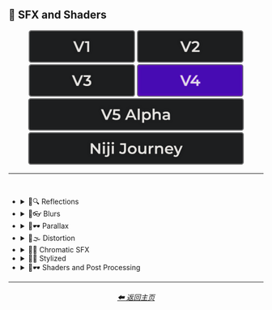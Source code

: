 <h2>🌈 SFX and Shaders</h2>

<div align="center">

[<img src="/Images/Repo_Parts/Buttons/Version_Buttons/button_version_V1_inactive.webp?raw=true" alt="MidJourney V1" height="64" />](/Pages/MJ_V1/Style_Pages/Sphere/SFX_and_Shaders.md)
[<img src="/Images/Repo_Parts/Buttons/Version_Buttons/button_version_V2_inactive.webp?raw=true" alt="MidJourney V2" height="64" />](/Pages/MJ_V2/Style_Pages/Sphere/SFX_and_Shaders.md)
[<img src="/Images/Repo_Parts/Buttons/Version_Buttons/button_version_V3_inactive.webp?raw=true" alt="MidJourney V3" height="64" />](/Pages/MJ_V3/Style_Pages/Just_The_Style/SFX_and_Shaders.md)
[<img src="/Images/Repo_Parts/Buttons/Version_Buttons/button_version_V4_active.webp?raw=true" alt="MidJourney V4" height="64" />](/Pages/MJ_V4/Style_Pages/Just_The_Style/SFX_and_Shaders.md)
<br>
[<img src="/Images/Repo_Parts/Buttons/Version_Buttons/button_version_V5_Alpha_inactive_half.webp?raw=true" alt="MidJourney V5" height="64" />](/Pages/MJ_V5/Style_Pages/Just_The_Style/SFX_and_Shaders.md)
[<img src="/Images/Repo_Parts/Buttons/Version_Buttons/button_version_niji_inactive_half.webp?raw=true" alt="Niji Journey" height="64" />](/Pages/Niji_Journey/Style_Pages/SFX_and_Shaders.md)

</div>

<hr>
<br>


- <details><summary>🌈🔍 Reflections</summary><p><div align="center">

    | Ray Tracing Reflections | Lumen Reflections | Screen Space Reflections |
    | :-: | :-: | :-: |
    | <img src="/Images/MJ_V4/V4_Alpha_3.5/Midjourney_Styles/Ray_Tracing_Reflections.webp?raw=true" width="256" /> | <img src="/Images/MJ_V4/V4_Alpha_3.5/Midjourney_Styles/Lumen_Reflections.webp?raw=true" width="256" /> | <img src="/Images/MJ_V4/V4_Alpha_3.5/Midjourney_Styles/Screen_Space_Reflections.webp?raw=true" width="256" /> |
    
    <br>
    
    | Diffraction Grading |
    | :-: |
    | <img src="/Images/MJ_V4/V4_Alpha_3.5/Midjourney_Styles/Diffraction_Grading.webp?raw=true" width="256" /> |

    <br>

    | Reflection in a Puddle | Water Reflection |
    | :-: | :-: |
    | <img src="/Images/MJ_V4/V4_Alpha_3.5/Midjourney_Styles/Reflection_in_a_puddle.webp?raw=true" width="256" /> | <img src="/Images/MJ_V4/V4_Alpha_3.5/Midjourney_Styles/Water_Reflection.webp?raw=true" width="256" /> |

    </div></p></details>



- <details><summary>🌈👓 Blurs</summary><p><div align="center">

    | Blur | Blurred |
    | :-: | :-: |
    | <img src="/Images/MJ_V4/V4_Alpha_3.5/Midjourney_Styles/Blur.webp?raw=true" width="256" /> | <img src="/Images/MJ_V4/V4_Alpha_3.5/Midjourney_Styles/Blurred.webp?raw=true" width="256" /> |

    <br>

    | Blurry | Blur Effect | Tilt Blur |
    | :-: | :-: | :-: |
    | <img src="/Images/MJ_V4/V4_Alpha_3.5/Midjourney_Styles/Blurry.webp?raw=true" width="256" /> | <img src="/Images/MJ_V4/V4_Alpha_3.5/Midjourney_Styles/Blur_Effect.webp?raw=true" width="256" /> | <img src="/Images/MJ_V4/V4_Alpha_3.5/Midjourney_Styles/Tilt_Blur.webp?raw=true" width="256" /> |

    <br>

    | Surface-Blur | Radial-Blur | Gaussian-Blur |
    | :-: | :-: | :-: |
    | <img src="/Images/MJ_V4/V4_Alpha_3.5/Midjourney_Styles/Surface-Blur.webp?raw=true" width="256" /> | <img src="/Images/MJ_V4/V4_Alpha_3.5/Midjourney_Styles/Radial-Blur.webp?raw=true" width="256" /> | <img src="/Images/MJ_V4/V4_Alpha_3.5/Midjourney_Styles/Gaussian-Blur.webp?raw=true" width="256" /> |

    <br>

    | Motion | Motion-Blur | Drifting |
    | :-: | :-: | :-: |
    | <img src="/Images/MJ_V4/V4_Alpha_3.5/Midjourney_Styles/Motion.webp?raw=true" width="256" /> | <img src="/Images/MJ_V4/V4_Alpha_3.5/Midjourney_Styles/Motion-Blur.webp?raw=true" width="256" /> | <img src="/Images/MJ_V4/V4_Alpha_3.5/Midjourney_Styles/Drifting.webp?raw=true" width="256" /> |

    <br>

    | Field-Blur |
    | :-: |
    | <img src="/Images/MJ_V4/V4_Alpha_3.5/Midjourney_Styles/Field-Blur.webp?raw=true" width="256" /> |

    </div></p></details>


- <details><summary>🌈🕶 Parallax</summary><p><div align="center">

    | Parallax |
    | :-: |
    | <img src="/Images/MJ_V4/V4_Alpha_3.5/Midjourney_Styles/Parallax.webp?raw=true" width="256" /> |
    
    <br>
    
    | Anaglyph |
    | :-: |
    | <img src="/Images/MJ_V4/V4_Alpha_3.5/Midjourney_Styles/Anaglyph.webp?raw=true" width="256" /> |
    
    <br>
    
    | Multiscopy | Autostereoscopy | Stereoscopy |
    | :-: | :-: | :-: |
    | <img src="/Images/MJ_V4/V4_Alpha_3.5/Midjourney_Styles/Multiscopy.webp?raw=true" width="256" /> | <img src="/Images/MJ_V4/V4_Alpha_3.5/Midjourney_Styles/Autostereoscopy.webp?raw=true" width="256" /> | <img src="/Images/MJ_V4/V4_Alpha_3.5/Midjourney_Styles/Stereoscopy.webp?raw=true" width="256" /> |
    
    </div></p></details>


- <details><summary>🌈🌫 Distortion</summary><p><div align="center">

    | Distortion | Phase Distortion |
    | :-: | :-: |
    | <img src="/Images/MJ_V4/V4_Alpha_3.5/Midjourney_Styles/Distortion.webp?raw=true" width="256" /> | <img src="/Images/MJ_V4/V4_Alpha_3.5/Midjourney_Styles/Phase_Distortion.webp?raw=true" width="256" /> |

    <br>
    
    | Barrel Distortion | Radial Distortion |
    | :-: | :-: |
    | <img src="/Images/MJ_V4/V4_Alpha_3.5/Midjourney_Styles/Barrel_Distortion.webp?raw=true" width="256" /> | <img src="/Images/MJ_V4/V4_Alpha_3.5/Midjourney_Styles/Radial_Distortion.webp?raw=true" width="256" /> |
    
    <br>
    
    | Amplitude Distortion | Harmonic Distortion | Frequency Response Distortion |
    | :-: | :-: | :-: |
    | <img src="/Images/MJ_V4/V4_Alpha_3.5/Midjourney_Styles/Amplitude_Distortion.webp?raw=true" width="256" /> | <img src="/Images/MJ_V4/V4_Alpha_3.5/Midjourney_Styles/Harmonic_Distortion.webp?raw=true" width="256" /> | <img src="/Images/MJ_V4/V4_Alpha_3.5/Midjourney_Styles/Frequency_Response_Distortion.webp?raw=true" width="256" /> |
    
    <br>
    
    | Group Delay Distortion | Pincushion Distortion | Mustache Distortion |
    | :-: | :-: | :-: |
    | <img src="/Images/MJ_V4/V4_Alpha_3.5/Midjourney_Styles/Group_Delay_Distortion.webp?raw=true" width="256" /> | <img src="/Images/MJ_V4/V4_Alpha_3.5/Midjourney_Styles/Pincushion_Distortion.webp?raw=true" width="256" /> | <img src="/Images/MJ_V4/V4_Alpha_3.5/Midjourney_Styles/Mustache_Distortion.webp?raw=true" width="256" /> |

    <br>

    | Morph | Morphing |
    | :-: | :-: |
    | <img src="/Images/MJ_V4/V4_Alpha_3.5/Midjourney_Styles/Morph.webp?raw=true" width="256" /> | <img src="/Images/MJ_V4/V4_Alpha_3.5/Midjourney_Styles/Morphing.webp?raw=true" width="256" /> |
    
    <br>
    
    | Interlace | Interlaced |
    | :-: | :-: |
    | <img src="/Images/MJ_V4/V4_Alpha_3.5/Midjourney_Styles/Interlace.webp?raw=true" width="256" /> | <img src="/Images/MJ_V4/V4_Alpha_3.5/Midjourney_Styles/Interlaced.webp?raw=true" width="256" /> |

    <br>

    | Lenticular | Continuous Droste | Tornadic |
    | :-: | :-: | :-: |
    | <img src="/Images/MJ_V4/V4_Alpha_3.5/Midjourney_Styles/Lenticular.webp?raw=true" width="256" /> | <img src="/Images/MJ_V4/V4_Alpha_3.5/Midjourney_Styles/Continuous_Droste.webp?raw=true" width="256" /> | <img src="/Images/MJ_V4/V4_Alpha_3.5/Midjourney_Styles/Tornadic.webp?raw=true" width="256" /> |
    
    </div></p></details>


- <details><summary>🌈🎨 Chromatic SFX</summary><p><div align="center">

    | Chromatic Aberration | RGB Displacement | Spherical Aberration |
    | :-: | :-: | :-: |
    | <img src="/Images/MJ_V4/V4_Alpha_3.5/Midjourney_Styles/Chromatic_Aberration.webp?raw=true" width="256" /> | <img src="/Images/MJ_V4/V4_Alpha_3.5/Midjourney_Styles/RGB_Displacement.webp?raw=true" width="256" /> | <img src="/Images/MJ_V4/V4_Alpha_3.5/Midjourney_Styles/Spherical_Aberration.webp?raw=true" width="256" /> |

    <br>

    | Harris Shutter |
    | :-: |
    | <img src="/Images/MJ_V4/V4_Alpha_3.5/Midjourney_Styles/Harris_Shutter.webp?raw=true" width="256" /> |
    
    </div></p></details>


- <details><summary>🌈💫 Stylized</summary><p><div align="center">

    | Color Banding |
    | :-: |
    | <img src="/Images/MJ_V4/V4_Alpha_3.5/Midjourney_Styles/Color_Banding.webp?raw=true" width="256" /> |
    
    <br>
    
    | Scan Lines | Edge Detection |
    | :-: | :-: |
    | <img src="/Images/MJ_V4/V4_Alpha_3.5/Midjourney_Styles/Scan_Lines.webp?raw=true" width="256" /> | <img src="/Images/MJ_V4/V4_Alpha_3.5/Midjourney_Styles/Edge_Detection.webp?raw=true" width="256" /> |

    <br>

    | Posterization | Quantization |
    | :-: | :-: |
    | <img src="/Images/MJ_V4/V4_Alpha_3.5/Midjourney_Styles/Posterization.webp?raw=true" width="256" /> | <img src="/Images/MJ_V4/V4_Alpha_3.5/Midjourney_Styles/Quantization.webp?raw=true" width="256" /> |

    <br>
    
    | Sobel Operator | Convolution Matrix |
    | :-: | :-: |
    | <img src="/Images/MJ_V4/V4_Alpha_3.5/Midjourney_Styles/Sobel_Operator.webp?raw=true" width="256" /> | <img src="/Images/MJ_V4/V4_Alpha_3.5/Midjourney_Styles/Convolution_Matrix.webp?raw=true" width="256" /> |

    <br>

    | Moire Patterns | Twisted Rays |
    | :-: | :-: |
    | <img src="/Images/MJ_V4/V4_Alpha_3.5/Midjourney_Styles/Moire_Patterns.webp?raw=true" width="256" /> | <img src="/Images/MJ_V4/V4_Alpha_3.5/Midjourney_Styles/Twisted_Rays.webp?raw=true" width="256" /> |

    <br>

    | Quantum-Wavetracing | Sabattier Effect |
    | :-: | :-: |
    | <img src="/Images/MJ_V4/V4_Alpha_3.5/Midjourney_Styles/Quantum-Wavetracing.webp?raw=true" width="256" /> | <img src="/Images/MJ_V4/V4_Alpha_3.5/Midjourney_Styles/Sabattier_Effect.webp?raw=true" width="256" /> |
    
    <br>

    | Textured |
    | :-: |
    | <img src="/Images/MJ_V4/V4_Alpha_3.5/Midjourney_Styles/Textured.webp?raw=true" width="256" /> |

    <br>

    | Glowing Edges |
    | :-: |
    | <img src="/Images/MJ_V4/V4_Alpha_3.5/Midjourney_Styles/Glowing_Edges.webp?raw=true" width="256" /> |

    <br>
    
    | Tessellated | Emboss | Starburst |
    | :-: | :-: | :-: |
    | <img src="/Images/MJ_V4/V4_Alpha_3.5/Midjourney_Styles/Tessellated.webp?raw=true" width="256" /> | <img src="/Images/MJ_V4/V4_Alpha_3.5/Midjourney_Styles/Emboss.webp?raw=true" width="256" /> | <img src="/Images/MJ_V4/V4_Alpha_3.5/Midjourney_Styles/Starburst.webp?raw=true" width="256" /> |

    <br>

    | Cropped | Sharpened |
    | :-: | :-: |
    | <img src="/Images/MJ_V4/V4_Alpha_3.5/Midjourney_Styles/Cropped.webp?raw=true" width="256" /> | <img src="/Images/MJ_V4/V4_Alpha_3.5/Midjourney_Styles/Sharpened.webp?raw=true" width="256" /> |

    <br>
    
    | Dilate | Erode |
    | :-: | :-: |
    | <img src="/Images/MJ_V4/V4_Alpha_3.5/Midjourney_Styles/Dilate.webp?raw=true" width="256" /> | <img src="/Images/MJ_V4/V4_Alpha_3.5/Midjourney_Styles/Erode.webp?raw=true" width="256" /> |

    <br>
    
    | Smudged | Mordancage |
    | :-: | :-: |
    | <img src="/Images/MJ_V4/V4_Alpha_3.5/Midjourney_Styles/Smudged.webp?raw=true" width="256" /> | <img src="/Images/MJ_V4/V4_Alpha_3.5/Midjourney_Styles/Mordancage.webp?raw=true" width="256" /> |

    <br>
    
    | Recursion | Repetition |
    | :-: | :-: |
    | <img src="/Images/MJ_V4/V4_Alpha_3.5/Midjourney_Styles/Recursion.webp?raw=true" width="256" /> | <img src="/Images/MJ_V4/V4_Alpha_3.5/Midjourney_Styles/Repetition.webp?raw=true" width="256" /> |
    
    <br>
    
    | Tracers |
    | :-: |
    | <img src="/Images/MJ_V4/V4_Alpha_3.5/Midjourney_Styles/Tracers.webp?raw=true" width="256" /> |

    <br>

    | Volume | Oscillation |
    | :-: | :-: |
    | <img src="/Images/MJ_V4/V4_Alpha_3.5/Midjourney_Styles/Volume.webp?raw=true" width="256" /> | <img src="/Images/MJ_V4/V4_Alpha_3.5/Midjourney_Styles/Oscillation.webp?raw=true" width="256" /> |
    
    </div></p></details>


- <details><summary>🌈🕶 Shaders and Post Processing</summary><p><div align="center">

    | Ray Traced | Ray Tracing Ambient Occlusion | RTX |
    | :-: | :-: | :-: |
    | <img src="/Images/MJ_V4/V4_Alpha_3.5/Midjourney_Styles/Ray_Traced.webp?raw=true" width="256" /> | <img src="/Images/MJ_V4/V4_Alpha_3.5/Midjourney_Styles/Ray_Tracing_Ambient_Occlusion.webp?raw=true" width="256" /> | <img src="/Images/MJ_V4/V4_Alpha_3.5/Midjourney_Styles/RTX.webp?raw=true" width="256" /> |
    
    <br>

    | Shaders | OpenGL-Shaders | GLSL-Shaders |
    | :-: | :-: | :-: |
    | <img src="/Images/MJ_V4/V4_Alpha_3.5/Midjourney_Styles/Shaders.webp?raw=true" width="256" /> | <img src="/Images/MJ_V4/V4_Alpha_3.5/Midjourney_Styles/OpenGL-Shaders.webp?raw=true" width="256" /> | <img src="/Images/MJ_V4/V4_Alpha_3.5/Midjourney_Styles/GLSL-Shaders.webp?raw=true" width="256" /> |
    
    <br>

    | Anti-Aliasing | FXAA | TXAA |
    | :-: | :-: | :-: |
    | <img src="/Images/MJ_V4/V4_Alpha_3.5/Midjourney_Styles/Anti-Aliasing.webp?raw=true" width="256" /> | <img src="/Images/MJ_V4/V4_Alpha_3.5/Midjourney_Styles/FXAA.webp?raw=true" width="256" /> | <img src="/Images/MJ_V4/V4_Alpha_3.5/Midjourney_Styles/TXAA.webp?raw=true" width="256" /> |
    
    <br>
    
    | Sharpen | Spot-Healing | Digitally Enhanced |
    | :-: | :-: | :-: |
    | <img src="/Images/MJ_V4/V4_Alpha_3.5/Midjourney_Styles/Sharpen.webp?raw=true" width="256" /> | <img src="/Images/MJ_V4/V4_Alpha_3.5/Midjourney_Styles/Spot-Healing.webp?raw=true" width="256" /> | <img src="/Images/MJ_V4/V4_Alpha_3.5/Midjourney_Styles/Digitally_Enhanced.webp?raw=true" width="256" /> |

    <br>

    | Post Processing | Post-Processing | Post-Production |
    | :-: | :-: | :-: |
    | <img src="/Images/MJ_V4/V4_Alpha_3.5/Midjourney_Styles/Post_Processing.webp?raw=true" width="256" /> | <img src="/Images/MJ_V4/V4_Alpha_3.5/Midjourney_Styles/Post-Processing.webp?raw=true" width="256" /> | <img src="/Images/MJ_V4/V4_Alpha_3.5/Midjourney_Styles/Post-Production.webp?raw=true" width="256" /> |

    <br>
    
    | Haze | Volumetric Haze |
    | :-: | :-: |
    | <img src="/Images/MJ_V4/V4_Alpha_3.5/Midjourney_Styles/Haze.webp?raw=true" width="256" /> | <img src="/Images/MJ_V4/V4_Alpha_3.5/Midjourney_Styles/Volumetric_Haze.webp?raw=true" width="256" /> |

    <br>

    | Tone Mapping |
    | :-: |
    | <img src="/Images/MJ_V4/V4_Alpha_3.5/Midjourney_Styles/Tone_Mapping.webp?raw=true" width="256" /> |
    
    <br>
    
    | VFX | SFX | CGI |
    | :-: | :-: | :-: |
    | <img src="/Images/MJ_V4/V4_Alpha_3.5/Midjourney_Styles/VFX.webp?raw=true" width="256" /> | <img src="/Images/MJ_V4/V4_Alpha_3.5/Midjourney_Styles/SFX.webp?raw=true" width="256" /> | <img src="/Images/MJ_V4/V4_Alpha_3.5/Midjourney_Styles/CGI.webp?raw=true" width="256" /> |

    <br>
    
    | SSAO | De-Noise |
    | :-: | :-: |
    | <img src="/Images/MJ_V4/V4_Alpha_3.5/Midjourney_Styles/SSAO.webp?raw=true" width="256" /> | <img src="/Images/MJ_V4/V4_Alpha_3.5/Midjourney_Styles/De-Noise.webp?raw=true" width="256" /> |


    <br>
    
    | Flat Shading | Gouraud Shading | Phong Shading |
    | :-: | :-: | :-: |
    | <img src="/Images/MJ_V4/V4_Alpha_3.5/Midjourney_Styles/Flat_Shading.webp?raw=true" width="256" /> | <img src="/Images/MJ_V4/V4_Alpha_3.5/Midjourney_Styles/Gouraud_Shading.webp?raw=true" width="256" /> | <img src="/Images/MJ_V4/V4_Alpha_3.5/Midjourney_Styles/Phong_Shading.webp?raw=true" width="256" /> |
    
    <br>
    
    | Cel Shading | Gooch Shading |
    | :-: | :-: |
    | <img src="/Images/MJ_V4/V4_Alpha_3.5/Midjourney_Styles/Cel_Shading.webp?raw=true" width="256" /> | <img src="/Images/MJ_V4/V4_Alpha_3.5/Midjourney_Styles/Gooch_Shading.webp?raw=true" width="256" /> |

    </div></p></details>

<hr>
<div align="center">
    <h6><a href="/README.md">⬅ 返回主页</a></h6>
</div>